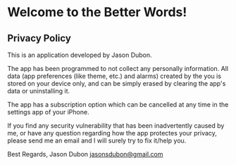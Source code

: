 # Welcome to the Better Words!

## Privacy Policy 

This is an application developed by Jason Dubon.

The app has been programmed to not collect any personally information. All data (app preferences (like theme, etc.) and alarms) created by the you is stored on your device only, and can be simply erased by clearing the app's data or uninstalling it.

The app has a subscription option which can be cancelled at any time in the settings app of your iPhone.

If you find any security vulnerability that has been inadvertently caused by me, or have any question regarding how the app protectes your privacy, please send me an email and I will surely try to fix it/help you.

Best Regards, 
Jason Dubon 
jasonsdubon@gmail.com
